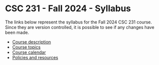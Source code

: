 # CSC 231 - Fall 2024 - Syllabus

The links below represent the syllabus for the Fall 2024 CSC 231 course.
Since they are version controlled, it is possible to see if any changes have been made.

* [Course description](description.md)
* [Course topics](topics.md)
* [Course calendar](calendar.md)
* [Policies and resources](../../../common/policies_and_resources.md)